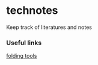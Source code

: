 # technotes
Keep track of literatures and notes

### Useful links
[folding tools](https://github.com/sacdallago/folding_tools)

